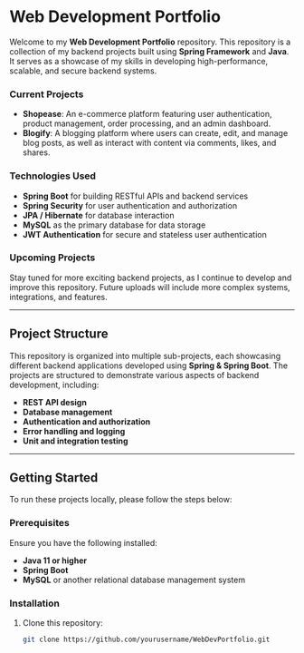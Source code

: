 # Web Development Portfolio

Welcome to my **Web Development Portfolio** repository. This repository is a collection of my backend projects built using **Spring Framework** and **Java**. It serves as a showcase of my skills in developing high-performance, scalable, and secure backend systems. 

### Current Projects

- **Shopease**: An e-commerce platform featuring user authentication, product management, order processing, and an admin dashboard.
- **Blogify**: A blogging platform where users can create, edit, and manage blog posts, as well as interact with content via comments, likes, and shares.

### Technologies Used
- **Spring Boot** for building RESTful APIs and backend services
- **Spring Security** for user authentication and authorization
- **JPA / Hibernate** for database interaction
- **MySQL** as the primary database for data storage
- **JWT Authentication** for secure and stateless user authentication

### Upcoming Projects
Stay tuned for more exciting backend projects, as I continue to develop and improve this repository. Future uploads will include more complex systems, integrations, and features.

---

## Project Structure
This repository is organized into multiple sub-projects, each showcasing different backend applications developed using **Spring & Spring Boot**. The projects are structured to demonstrate various aspects of backend development, including:

- **REST API design**
- **Database management**
- **Authentication and authorization**
- **Error handling and logging**
- **Unit and integration testing**

---

## Getting Started

To run these projects locally, please follow the steps below:

### Prerequisites

Ensure you have the following installed:
- **Java 11 or higher**
- **Spring Boot**
- **MySQL** or another relational database management system

### Installation

1. Clone this repository:
   ```bash
   git clone https://github.com/yourusername/WebDevPortfolio.git
